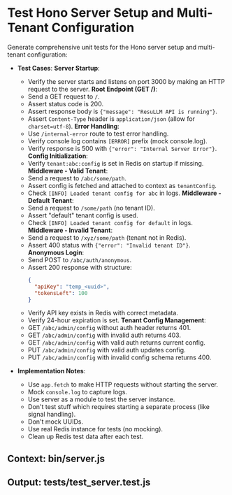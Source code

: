 # Test Hono Server Setup and Multi-Tenant Configuration

Generate comprehensive unit tests for the Hono server setup and multi-tenant configuration:

- **Test Cases**:
  **Server Startup**:
     - Verify the server starts and listens on port 3000 by making an HTTP request to the server.
  **Root Endpoint (GET /)**:
     - Send a GET request to `/`.
     - Assert status code is 200.
     - Assert response body is `{"message": "ResuLLM API is running"}`.
     - Assert `Content-Type` header is `application/json` (allow for `charset=utf-8`).
  **Error Handling**:
     - Use `/internal-error` route to test error handling.
     - Verify console log contains `[ERROR]` prefix (mock console.log).
     - Verify response is 500 with `{"error": "Internal Server Error"}`.
  **Config Initialization**:
     - Verify `tenant:abc:config` is set in Redis on startup if missing.
  **Middleware - Valid Tenant**:
     - Send a request to `/abc/some/path`.
     - Assert config is fetched and attached to context as `tenantConfig`.
     - Check `[INFO] Loaded tenant config for abc` in logs.
  **Middleware - Default Tenant**:
     - Send a request to `/some/path` (no tenant ID).
     - Assert "default" tenant config is used.
     - Check `[INFO] Loaded tenant config for default` in logs.
  **Middleware - Invalid Tenant**:
     - Send a request to `/xyz/some/path` (tenant not in Redis).
     - Assert 400 status with `{"error": "Invalid tenant ID"}`.
  **Anonymous Login**:
     - Send POST to `/abc/auth/anonymous`.
     - Assert 200 response with structure:
       ```json
       {
         "apiKey": "temp_<uuid>",
         "tokensLeft": 100
       }
       ```
     - Verify API key exists in Redis with correct metadata.
     - Verify 24-hour expiration is set.
  **Tenant Config Management**:
     - GET `/abc/admin/config` without auth header returns 401.
     - GET `/abc/admin/config` with invalid auth returns 403.
     - GET `/abc/admin/config` with valid auth returns current config.
     - PUT `/abc/admin/config` with valid auth updates config.
     - PUT `/abc/admin/config` with invalid config schema returns 400.

- **Implementation Notes**:
  - Use `app.fetch` to make HTTP requests without starting the server.
  - Mock `console.log` to capture logs.
  - Use server as a module to test the server instance.
  - Don't test stuff which requires starting a separate process (like signal handling).
  - Don't mock UUIDs.
  - Use real Redis instance for tests (no mocking).
  - Clean up Redis test data after each test.

## Context: bin/server.js
## Output: tests/test_server.test.js